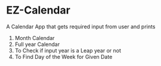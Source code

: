 # EZ-Calendar
A Calendar App that gets required input from user and prints 
1. Month Calendar
2. Full year Calendar
3. To Check if input year is a Leap year or not
4. To Find Day of the Week for Given Date
